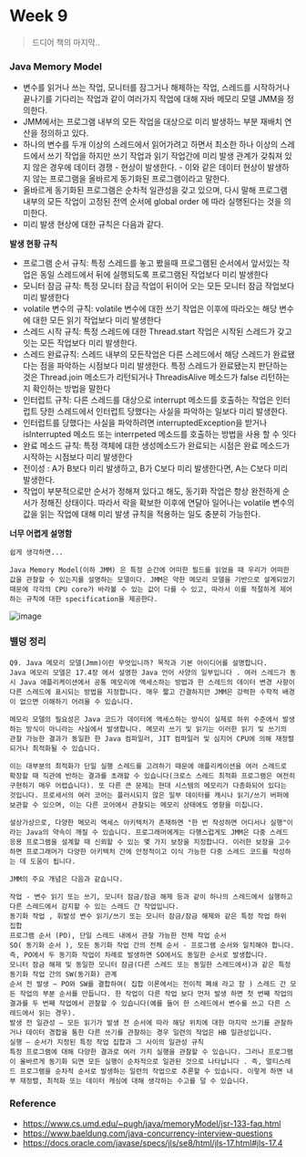 # Week 9
> 드디어 책의 마지막..

### Java Memory Model

- 변수를 읽거나 쓰는 작업, 모니터를 잠그거나 해제하는 작업, 스레드를 시작하거나 끝나기를 기다리는 작업과 같이 여러가지 작업에 대해 자바 메모리 모델 JMM을 정의한다.
- JMM에서는 프로그램 내부의 모든 작업을 대상으로 미리 발생하느 부분 재배치 연산을 정의하고 있다.
- 하나의 변수를 두개 이상의 스레드에서 읽어가려고 하면서 최소한 하나 이상의 스레드에서 쓰기 작업을 하지만 쓰기 작업과 읽기 작업간에 미리 발생 관계가 갖춰져 있지 않은 경우에 데이터 경쟁 - 현상이 발생한다. - 이와 같은 데이터 현상이 발생하지 않는 프로그램을 올바르게 동기화된 프로그램이라고 말한다.
- 올바르게 동기화된 프로그램은 순차적 일관성을 갖고 있으며, 다시 말해 프로그램 내부의 모든 작업이 고정된 전역 순서에 global order 에 따라 실행된다는 것을 의미한다.
- 미리 발생 현상에 대한 규칙은 다음과 같다.

**발생 현황 규칙**

- 프로그램 순서 규칙: 특정 스레드를 놓고 봤을때 프로그램된 순서에서 앞서있는 작업은 동일 스레드에서 뒤에 실행되도록 프로그램된 작업보다 미리 발생한다
- 모니터 잠금 규칙: 특정 모니터 잠금 작업이 뒤이어 오는 모든 모니터 잠금 작업보다 미리 발생한다
- volatile 변수의 규칙: volatile 변수에 대한 쓰기 작업은 이후에 따라오는 해당 변수에 대한 모든 읽기 작업보다 미리 발생한다
- 스레드 시작 규칙: 특정 스레드에 대한 Thread.start 작업은 시작된 스레드가 갖고 잇는 모든 작업보다 미리 발생한다.
- 스레드 완료규칙: 스레드 내부의 모든작업은 다른 스레드에서 해당 스레드가 완료됐다는 점을 파악하는 시점보다 미리 발생한다. 특정 스레드가 완료됐는지 판단하는 것은 Thread.join 메소드가 리턴되거나 ThreadisAlive 메소드가 false 리턴하는지 확인하는 방법을 말한다
- 인터럽트 규칙: 다른 스레드를 대상으로 interrupt 메소드를 호출하는 작업은 인터럽트 당한 스레드에서 인터럽트 당했다는 사실을 파악하는 일보다 미리 발생한다.
- 인터럽트를 당했다는 사실을 파악하려면 interruptedException을 받거나 isInterrupted 메소드 또는 interrpeted 메소드를 호출하는 방법을 사용 할 수 잇다
- 완료 메소드 규칙: 특정 객체에 대한 생성메소드가 완료되는 시점은 완료 메소드가 시작하는 시점보다 미리 발생한다
- 전이성 : A가 B보다 미리 발생하고, B가 C보다 미리 발생한다면, A는 C보다 미리 발생한다.
- 작업이 부분적으로만 순서가 정해져 있다고 해도, 동기화 작업은 항상 완전하게 순서가 정해진 상태이다. 따라서 락을 확보한 이후에 연달아 일어나는 volatile 변수의 값을 읽는 작업에 대해 미리 발생 규칙을 적용하는 일도 충분히 가능한다.

**너무 어렵게 설명함**
```
쉽게 생각하면...

Java Memory Model(이하 JMM) 은 특정 순간에 어떠한 필드를 읽었을 때 우리가 어떠한 값을 관찰할 수 있는지를 설명하는 모델이다. JMM은 약한 메모리 모델을 기반으로 설계되었기 때문에 각각의 CPU core가 바라볼 수 있는 값이 다를 수 있고, 따라서 이를 적절하게 제어하는 규칙에 대한 specification을 제공한다.
```


![image](https://github.com/DongGeon0908/java-cafe-java-deep-dive-2024/assets/50691225/ed2c6256-8fa2-4446-ab78-23b2f7dfd526)


### 밸덩 정리
```
Q9. Java 메모리 모델(Jmm)이란 무엇입니까? 목적과 기본 아이디어를 설명합니다.
Java 메모리 모델은 17.4장 에서 설명한 Java 언어 사양의 일부입니다 . 여러 스레드가 동시 Java 애플리케이션에서 공통 메모리에 액세스하는 방법과 한 스레드의 데이터 변경 사항이 다른 스레드에 표시되는 방법을 지정합니다. 매우 짧고 간결하지만 JMM은 강력한 수학적 배경이 없으면 이해하기 어려울 수 있습니다.

메모리 모델의 필요성은 Java 코드가 데이터에 액세스하는 방식이 실제로 하위 수준에서 발생하는 방식이 아니라는 사실에서 발생합니다. 메모리 쓰기 및 읽기는 이러한 읽기 및 쓰기의 관찰 가능한 결과가 동일한 한 Java 컴파일러, JIT 컴파일러 및 심지어 CPU에 의해 재정렬되거나 최적화될 수 있습니다.

이는 대부분의 최적화가 단일 실행 스레드를 고려하기 때문에 애플리케이션을 여러 스레드로 확장할 때 직관에 반하는 결과를 초래할 수 있습니다(크로스 스레드 최적화 프로그램은 여전히 ​​구현하기 매우 어렵습니다). 또 다른 큰 문제는 현대 시스템의 메모리가 다층화되어 있다는 것입니다. 프로세서의 여러 코어는 플러시되지 않은 일부 데이터를 캐시나 읽기/쓰기 버퍼에 보관할 수 있으며, 이는 다른 코어에서 관찰되는 메모리 상태에도 영향을 미칩니다.

설상가상으로, 다양한 메모리 액세스 아키텍처가 존재하면 "한 번 작성하면 어디서나 실행"이라는 Java의 약속이 깨질 수 있습니다. 프로그래머에게는 다행스럽게도 JMM은 다중 스레드 응용 프로그램을 설계할 때 신뢰할 수 있는 몇 가지 보장을 지정합니다. 이러한 보장을 고수하면 프로그래머가 다양한 아키텍처 간에 안정적이고 이식 가능한 다중 스레드 코드를 작성하는 데 도움이 됩니다.

JMM의 주요 개념은 다음과 같습니다.

작업 - 변수 읽기 또는 쓰기, 모니터 잠금/잠금 해제 등과 같이 하나의 스레드에서 실행하고 다른 스레드에서 감지할 수 있는 스레드 간 작업입니다.
동기화 작업 , 휘발성 변수 읽기/쓰기 또는 모니터 잠금/잠금 해제와 같은 특정 작업 하위 집합
프로그램 순서 (PO), 단일 스레드 내에서 관찰 가능한 전체 작업 순서
SO( 동기화 순서 ), 모든 동기화 작업 간의 전체 순서 - 프로그램 순서와 일치해야 합니다. 즉, PO에서 두 동기화 작업이 차례로 발생하면 SO에서도 동일한 순서로 발생합니다.
모니터 잠금 해제 및 동일한 모니터 잠금(다른 스레드 또는 동일한 스레드에서)과 같은 특정 동기화 작업 간의 SW(동기화) 관계
순서 전 발생 — PO와 SW를 결합하여( 집합 이론에서는 전이적 폐쇄 라고 함 ) 스레드 간 모든 작업의 ​​부분 순서를 만듭니다. 한 작업이 다른 작업 보다 먼저 발생 하면 첫 번째 작업의 결과를 두 번째 작업에서 관찰할 수 있습니다(예를 들어 한 스레드에서 변수를 쓰고 다른 스레드에서 읽는 경우).
발생 전 일관성 — 모든 읽기가 발생 전 순서에 따라 해당 위치에 대한 마지막 쓰기를 관찰하거나 데이터 경합을 통한 다른 쓰기를 관찰하는 경우 일련의 작업은 HB 일관성입니다.
실행 — 순서가 지정된 특정 작업 집합과 그 사이의 일관성 규칙
특정 프로그램에 대해 다양한 결과로 여러 가지 실행을 관찰할 수 있습니다. 그러나 프로그램이 올바르게 동기화 되면 모든 실행이 순차적으로 일관된 것으로 나타납니다 . 즉, 멀티스레드 프로그램을 순차적 순서로 발생하는 일련의 작업으로 추론할 수 있습니다. 이렇게 하면 내부 재정렬, 최적화 또는 데이터 캐싱에 대해 생각하는 수고를 덜 수 있습니다.
```



### Reference
- https://www.cs.umd.edu/~pugh/java/memoryModel/jsr-133-faq.html
- https://www.baeldung.com/java-concurrency-interview-questions
- https://docs.oracle.com/javase/specs/jls/se8/html/jls-17.html#jls-17.4
